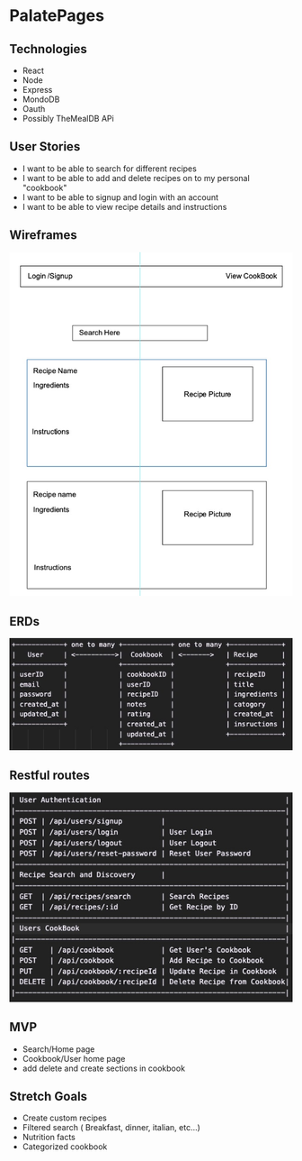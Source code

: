 # PalatePages

## Technologies
- React
- Node
- Express
- MondoDB
- Oauth
- Possibly TheMealDB APi

## User Stories
- I want to be able to search for different recipes
- I want to be able to add and delete recipes on to my personal "cookbook"
- I want to be able to signup and login with an account
- I want to be able to view recipe details and instructions


## Wireframes
<img src ="D9BBB4C5-6A8F-4A5F-A9C4-04A40DCD7C60.jpeg">

## ERDs

<img src ="6BF6A3F7-FC64-4052-9D76-314B87477A0F_4_5005_c.jpeg">


## Restful routes

<img src ="AA523E3D-8D51-467D-98A1-BA3AF039C901.jpeg">


## MVP
- Search/Home page
- Cookbook/User home page
- add delete and create sections in cookbook

## Stretch Goals
- Create custom recipes
- Filtered search ( Breakfast, dinner, italian, etc...)
- Nutrition facts
- Categorized cookbook



